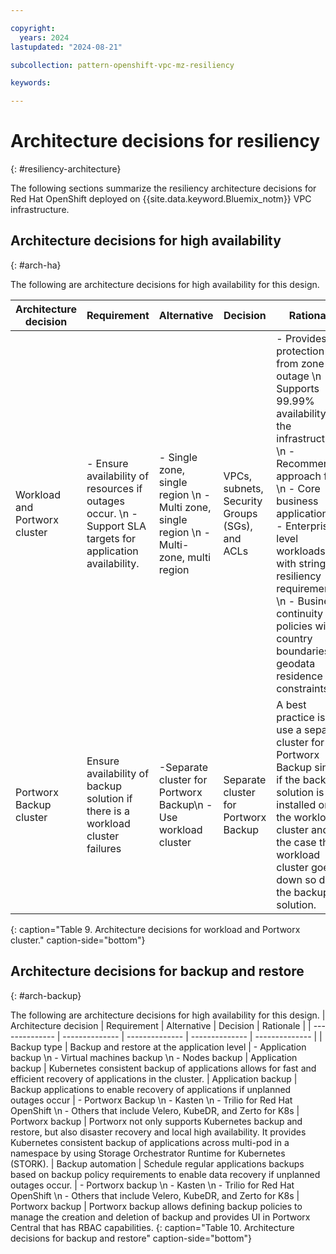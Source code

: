 ```yaml
---

copyright:
  years: 2024
lastupdated: "2024-08-21"

subcollection: pattern-openshift-vpc-mz-resiliency

keywords:

---
```


# Architecture decisions for resiliency
{: #resiliency-architecture}

The following sections summarize the resiliency architecture decisions for Red Hat OpenShift deployed on {{site.data.keyword.Bluemix_notm}} VPC infrastructure.

## Architecture decisions for high availability
{: #arch-ha}

The following are architecture decisions for high availability for this design.

| Architecture decision | Requirement | Alternative | Decision | Rationale |
| -------------- | -------------- | -------------- | -------------- | -------------- |
| Workload and Portworx cluster | - Ensure availability of resources if outages occur. \n - Support SLA targets for application availability.  | - Single zone, single region \n - Multi zone, single region \n - Multi-zone, multi region   | VPCs, subnets, Security Groups (SGs), and ACLs | - Provides protection from zone outage \n - Supports 99.99% availability for the infrastructure \n - Recommended approach for: \n - Core business applications \n - Enterprise-level workloads with stringent resiliency requirements \n - Business continuity policies with country boundaries or geodata residence constraints |
| Portworx Backup cluster                                    | Ensure availability of backup solution if there is a workload cluster failures                                                           | -Separate cluster for Portworx Backup\n - Use workload cluster                                 | Separate cluster for Portworx Backup | A best practice is to use a separate cluster for Portworx Backup since if the backup solution is installed on the workload cluster and in the case the workload cluster goes down so does the backup solution.                                                                                         | Portworx Backup cluster High Availability Deployment       | Ensure availability of Portworx Backup service if outages occur.                                                             | -Single zone, single region\n - Multi zone, single region                                     | Multi-zone, single region            | Provides protection from zone outage |
{: caption="Table 9. Architecture decisions for workload and Portworx cluster." caption-side="bottom"}

## Architecture decisions for backup and restore
{: #arch-backup}

The following are architecture decisions for high availability for this design.
| Architecture decision | Requirement | Alternative | Decision | Rationale |
| -------------- | -------------- | -------------- | -------------- | -------------- |
| Backup type                                                | Backup and restore at the application level                                                                                           | - Application backup \n - Virtual machines backup \n - Nodes backup                                          | Application backup                   | Kubernetes consistent backup of applications allows for fast and efficient recovery of applications in the cluster.                                                                                          | Application backup                                         | Backup applications to enable recovery of applications if unplanned outages occur                                            | - Portworx Backup \n - Kasten \n - Trilio for Red Hat OpenShift \n - Others that include Velero, KubeDR, and Zerto for K8s  | Portworx backup                      | Portworx not only supports Kubernetes backup and restore, but also disaster recovery and local high availability. It provides Kubernetes consistent backup of applications across multi-pod in a namespace by using Storage Orchestrator Runtime for Kubernetes (STORK).                                                                                      | Backup automation                                          | Schedule regular applications backups based on backup policy requirements to enable data recovery if unplanned outages occur. | - Portworx backup \n - Kasten \n - Trilio for Red Hat OpenShift \n - Others that include Velero, KubeDR, and Zerto for K8s   | Portworx backup                      | Portworx backup allows defining backup policies to manage the creation and deletion of backup and provides UI in Portworx Central that has RBAC capabilities.                                                                                     {: caption="Table 10. Architecture decisions for backup and restore" caption-side="bottom"}
